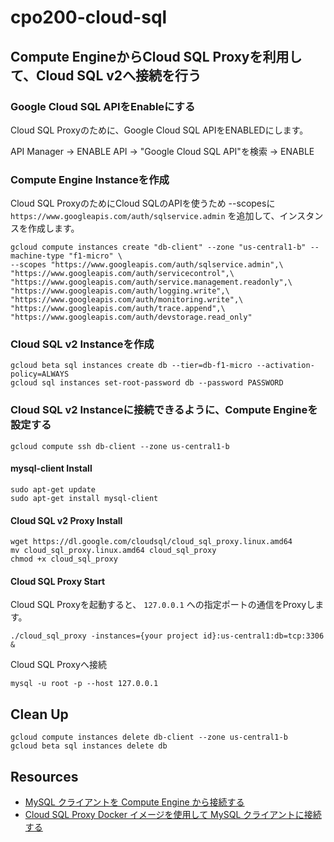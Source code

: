 # cpo200-cloud-sql

## Compute EngineからCloud SQL Proxyを利用して、Cloud SQL v2へ接続を行う

### Google Cloud SQL APIをEnableにする

Cloud SQL Proxyのために、Google Cloud SQL APIをENABLEDにします。

API Manager -> ENABLE API -> "Google Cloud SQL API"を検索 -> ENABLE

### Compute Engine Instanceを作成

Cloud SQL ProxyのためにCloud SQLのAPIを使うため --scopesに `https://www.googleapis.com/auth/sqlservice.admin` を追加して、インスタンスを作成します。

```
gcloud compute instances create "db-client" --zone "us-central1-b" --machine-type "f1-micro" \
--scopes "https://www.googleapis.com/auth/sqlservice.admin",\
"https://www.googleapis.com/auth/servicecontrol",\
"https://www.googleapis.com/auth/service.management.readonly",\
"https://www.googleapis.com/auth/logging.write",\
"https://www.googleapis.com/auth/monitoring.write",\
"https://www.googleapis.com/auth/trace.append",\
"https://www.googleapis.com/auth/devstorage.read_only"
```

### Cloud SQL v2 Instanceを作成

```
gcloud beta sql instances create db --tier=db-f1-micro --activation-policy=ALWAYS
gcloud sql instances set-root-password db --password PASSWORD
```

### Cloud SQL v2 Instanceに接続できるように、Compute Engineを設定する

```
gcloud compute ssh db-client --zone us-central1-b
```

#### mysql-client Install

```
sudo apt-get update
sudo apt-get install mysql-client
```

#### Cloud SQL v2 Proxy Install

```
wget https://dl.google.com/cloudsql/cloud_sql_proxy.linux.amd64
mv cloud_sql_proxy.linux.amd64 cloud_sql_proxy
chmod +x cloud_sql_proxy
```

#### Cloud SQL Proxy Start

Cloud SQL Proxyを起動すると、 `127.0.0.1` への指定ポートの通信をProxyします。

```
./cloud_sql_proxy -instances={your project id}:us-central1:db=tcp:3306 &
```

Cloud SQL Proxyへ接続

```
mysql -u root -p --host 127.0.0.1
```

## Clean Up

```
gcloud compute instances delete db-client --zone us-central1-b
gcloud beta sql instances delete db
```

## Resources

* [MySQL クライアントを Compute Engine から接続する](https://cloud.google.com/sql/docs/compute-engine-access)
* [Cloud SQL Proxy Docker イメージを使用して MySQL クライアントに接続する](https://cloud.google.com/sql/docs/mysql-connect-docker)
